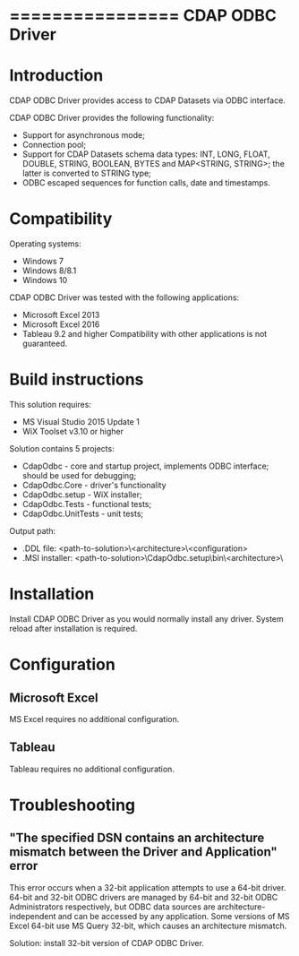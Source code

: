 ================
CDAP ODBC Driver
================

Introduction
============

CDAP ODBC Driver provides access to CDAP Datasets via ODBC interface.

CDAP ODBC Driver provides the following functionality:
 * Support for asynchronous mode;
 * Connection pool;
 * Support for CDAP Datasets schema data types: INT, LONG, FLOAT, DOUBLE, STRING, BOOLEAN, BYTES 
and MAP\<STRING, STRING\>; the latter is converted to STRING type;
 * ODBC escaped sequences for function calls, date and timestamps.


Compatibility
=============

Operating systems:
 * Windows 7
 * Windows 8/8.1
 * Windows 10

CDAP ODBC Driver was tested with the following applications:
 * Microsoft Excel 2013
 * Microsoft Excel 2016
 * Tableau 9.2 and higher
Compatibility with other applications is not guaranteed.


Build instructions
==================

This solution requires:
 * MS Visual Studio 2015 Update 1
 * WiX Toolset v3.10 or higher

Solution contains 5 projects:
 * CdapOdbc - core and startup project, implements ODBC interface; should be used for debugging;
 * CdapOdbc.Core - driver's functionality
 * CdapOdbc.setup - WiX installer;
 * CdapOdbc.Tests - functional tests;
 * CdapOdbc.UnitTests - unit tests;

Output path:
 * .DDL file: \<path-to-solution>\\\<architecture>\\\<configuration>
 * .MSI installer: \<path-to-solution\>\CdapOdbc.setup\\bin\\\<architecture>\\<solution>


Installation
============

Install CDAP ODBC Driver as you would normally install any driver. System reload after installation is required.


Configuration
=============

## Microsoft Excel
MS Excel requires no additional configuration.

## Tableau
Tableau requires no additional configuration.


Troubleshooting
===============

## "The specified DSN contains an architecture mismatch between the Driver and Application" error
This error occurs when a 32-bit application attempts to use a 64-bit driver. 64-bit and 32-bit ODBC drivers are managed by 64-bit and 32-bit ODBC Administrators respectively, but ODBC data sources are architecture-independent and can be accessed by any application. Some versions of MS Excel 64-bit use MS Query 32-bit, which causes an architecture mismatch.

Solution: install 32-bit version of CDAP ODBC Driver.

